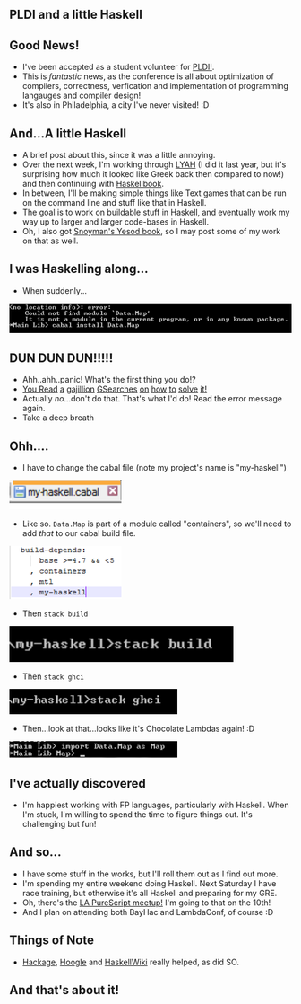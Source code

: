 ## PLDI and a little Haskell

## Good News!

- I've been accepted as a student volunteer for [PLDI!](https://pldi18.sigplan.org/).
- This is *fantastic* news, as the conference is all about optimization of compilers, correctness, verfication
  and implementation of programming langauges and compiler design!
- It's also in Philadelphia, a city I've never visited! :D

## And...A little Haskell
- A brief post about this, since it was a little annoying.
- Over the next week, I'm working through [LYAH](http://learnyouahaskell.com/chapters) (I did it last year, but it's surprising how much it looked
  like Greek back then compared to now!) and then continuing with [Haskellbook](http://haskellbook.com/).
- In between, I'll be making simple things like Text games that can be run on the command line and stuff like that in Haskell.
- The goal is to work on buildable stuff in Haskell, and eventually work my way up to larger and larger code-bases in Haskell.
- Oh, I also got [Snoyman's Yesod book](https://www.amazon.com/Developing-Web-Applications-Haskell-Yesod/dp/1449316972), so I may post some of my work on that as well. 

## I was Haskelling along...
- When suddenly...

<img src="/images/Mods_Hask/m_002.png" width="600">

## DUN DUN DUN!!!!!

- Ahh..ahh..panic! What's the first thing you do!?
- [You ](https://groups.google.com/forum/#!topic/leksah/GTorsYE4E2M)[Read](https://www.haskell.org/cabal/FAQ.html) [a](https://www.reddit.com/r/haskell/comments/54caag/help_understanding_hidden_modules/) [gajillion](https://www.reddit.com/r/haskell/comments/3v490e/could_not_find_module_datatext/) [GSearches](https://stackoverflow.com/questions/39683998/could-not-find-module-data-map) [on](https://downloads.haskell.org/~ghc/master/users-guide/packages.html) [how](https://stackoverflow.com/questions/31593438/how-can-packages-be-unhidden-when-using-only-stack) [to](https://stackoverflow.com/questions/39683998/could-not-find-module-data-map) [solve](https://stackoverflow.com/questions/46534212/can-not-find-module-after-installing-it) [it]()[!](https://stackoverflow.com/questions/16565880/where-can-i-find-a-complete-list-of-the-haskell-modules)
- Actually *no*...don't do that. That's what I'd do! Read the error message again.
- Take a deep breath


## Ohh....
- I have to change the cabal file (note my project's name is "my-haskell")

<img src="/images/Mods_Hask/m_003.png" width="200">

- Like so. ```Data.Map``` is part of a module called "containers", so we'll need to add *that* to our cabal build file.

<img src="/images/Mods_Hask/m_001.png" width="200">

- Then ```stack build```

<img src="/images/Mods_Hask/m_004.png" width="400">

- Then ```stack ghci```

<img src="/images/Mods_Hask/m_005.png" width="300">

- Then...look at that...looks like it's Chocolate Lambdas again! :D

<img src="/images/Mods_Hask/m_006.png" width="300">

## I've actually discovered
- I'm happiest working with FP languages, particularly with Haskell. 
  When I'm stuck, I'm willing to spend the time to figure things out. It's challenging but fun!
  
## And so...
- I have some stuff in the works, but I'll roll them out as I find out more.
- I'm spending my entire weekend doing Haskell. Next Saturday I have race training, but otherwise it's all Haskell 
  and preparing for my GRE. 
- Oh, there's the [LA PureScript meetup!](https://www.meetup.com/LA-PureScript/events/249209149/) I'm going to that on the 10th!
- And I plan on attending both BayHac and LambdaConf, of course :D

## Things of Note
- [Hackage](https://hackage.haskell.org/package/containers-0.5.11.0/docs/Data-Map-Strict.html), [Hoogle](https://www.haskell.org/hoogle/?hoogle=nub) and [HaskellWiki](https://wiki.haskell.org/Haskell) really helped, as did SO.

## And that's about it!




